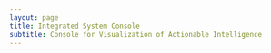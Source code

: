 ```yaml
---
layout: page
title: Integrated System Console
subtitle: Console for Visualization of Actionable Intelligence
---
```

